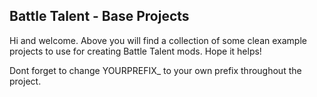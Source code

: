 ## Battle Talent - Base Projects

Hi and welcome. Above you will find a collection of some clean example projects to use for creating Battle Talent mods. Hope it helps!

Dont forget to change YOURPREFIX_ to your own prefix throughout the project.
